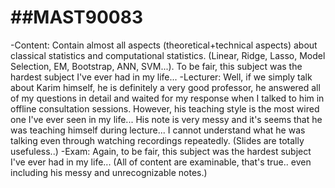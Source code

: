 # ##MAST90083
-Content: Contain almost all aspects (theoretical+technical aspects) about classical statistics and computational statistics. (Linear, Ridge, Lasso, Model Selection, EM, Bootstrap, ANN, SVM...). To be fair, this subject was the hardest subject I've ever had in my life...
-Lecturer: Well, if we simply talk about Karim himself, he is definitely a very good professor, he answered all of my questions in detail and waited for my response when I talked to him in offline consultation sessions. However, his teaching style is the most wired one I've ever seen in my life... His note is very messy and it's seems that he was teaching himself during lecture... I cannot understand what he was talking even through watching recordings repeatedly. (Slides are totally usefuless..)
-Exam: Again, to be fair, this subject was the hardest subject I've ever had in my life... (All of content are examinable, that's true.. even including his messy and unrecognizable notes.)

